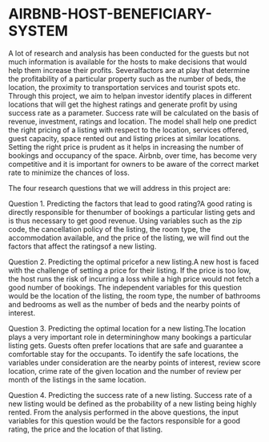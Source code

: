 # AIRBNB-HOST-BENEFICIARY-SYSTEM
A lot of research and analysis has been conducted for the guests but not much information is  available  for  the  hosts to  make  decisions that  would  help  them increase  their  profits. Severalfactors are at play that determine the profitability of a particular property such as the number of beds,  the  location,  the  proximity  to  transportation  services  and  tourist  spots  etc.  Through  this project, we aim to helpan investor identify places in different locations that will get the highest ratings and generate profit by using success rate as a parameter. Success rate will be calculated on the basis of revenue, investment, ratings and location. The model shall help one predict the right pricing of a listing with respect to the location, services offered, guest capacity, space rented out and listing prices at similar locations. Setting the right price is prudent as it helps in increasing the number of bookings and occupancy of the space. Airbnb, over time, has become very competitive and it is important for owners to be aware of the correct market rate to minimize the chances of loss.

The four research questions that we will address in this project are:

Question 1. Predicting the factors that lead to good rating?A  good rating is directly  responsible for thenumber of bookings a particular listing  gets and is thus necessary to get good revenue. Using variables such as the zip code, the cancellation policy of the listing, the room type, the accommodation available, and the price of the listing, we will find out the factors that affect the ratingsof a new listing. 

Question 2. Predicting the optimal pricefor a new listing.A new host is faced with the challenge of setting a price for their listing. If the price is too low, the host runs the risk of incurring a loss while a high price would not fetch a good number of bookings. The independent variables for this question would be the location of the listing, the room type, the number of bathrooms and bedrooms as well as the number of beds and the nearby points of interest. 

Question 3. Predicting the optimal location for a new listing.The location plays a very important role in determininghow many bookings a particular listing gets. Guests often prefer locations that are safe and guarantee a comfortable stay for the occupants. To identify the safe locations, the variables under consideration are the nearby points of interest, review score location, crime rate of the given location and the number of review per month of the listings in the same location. 

Question 4. Predicting the success rate of a new listing. Success  rate  of  a  new  listing  would  be  defined  as  the  probability  of  a  new  listing  being  highly rented. From the analysis performed in the above questions, the input variables for this question would be the factors responsible for a good rating, the price and the location of that listing. 
